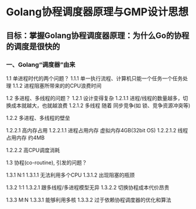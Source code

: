 # Golang协程调度器原理与GMP设计思想

## ⽬标：掌握Golang协程调度器原理：为什么Go的协程的调度是很快的


### ⼀、Golang“调度器”由来


1.1 单进程时代的两个问题？
1.1.1 单⼀执⾏流程、计算机只能⼀个任务⼀个任务处理
1.1.2 进程阻塞所带来的的CPU浪费时间

1.2 多进程、多线程的问题？
1.2.1 设计变得复杂
1.2.1.1 进程/线程的数量越多，切换成本就越⼤，也就越浪费
1.2.1.2 多线程 随着 同步竞争(如 锁、竞争资源冲突等)


1.2.2 多进程、多线程的壁垒

1.2.2.1 ⾼内存占⽤
1.2.2.1.1 进程占⽤内存 虚拟内存4GB(32bit OS)
1.2.2.1.2 线程占⽤内存 约4MB

1.2.2.2 ⾼CPU调度消耗


1.3 协程(co-routine), 引发的问题？


1.3.1 N:1
1.3.1.1 ⽆法利⽤多个CPU
1.3.1.2 出现阻塞的瓶颈

1.3.2 1:1
1.3.2.1 跟多线程/多进程模型⽆异
1.3.2.2 切换协程成本代价昂贵

1.3.3 M:N
1.3.3.1 能够利⽤多核
1.3.3.2 过于依赖协程调度器的优化和算法






